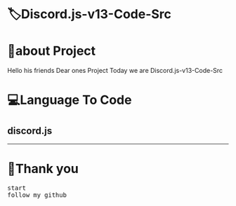 <!-- Title -->
<h1>🏷Discord.js-v13-Code-Src</h1>




<h1>👤about Project </h1>
<p>Hello his friends Dear ones Project Today we are Discord.js-v13-Code-Src</p>
<!-- view -->
<h1>💻Language To Code</h1>
<h2>discord.js</h2>



<hr>
<h1>💖Thank you</h1>
<pre>
start
follow my github
</pre>
